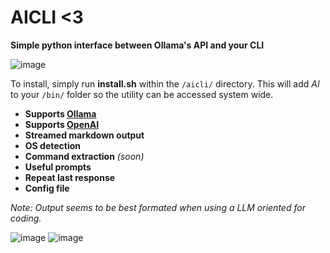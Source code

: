 # AICLI <3
**Simple python interface between Ollama's API and your CLI**

![image](https://github.com/user-attachments/assets/4acfebcf-69e1-417a-8803-7aea3033c3d8)

To install, simply run **install.sh** within the `/aicli/` directory. This will add *AI* to your `/bin/` folder so the utility can be accessed system wide.

- **Supports [Ollama](https://github.com/ollama/ollama)**
- **Supports [OpenAI](https://platform.openai.com/api-keys)**
- **Streamed markdown output**
- **OS detection**
- **Command extraction** _(soon)_
- **Useful prompts**
- **Repeat last response**
- **Config file**

_Note: Output seems to be best formated when using a LLM oriented for coding._

![image](https://github.com/user-attachments/assets/7749aaef-26d1-4c1c-a005-20f9985f2489)
![image](https://github.com/user-attachments/assets/52006234-81be-4b49-8481-f52eb8a23079)

